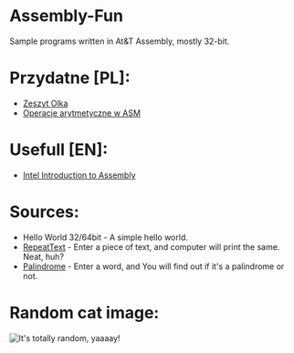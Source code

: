 # Assembly-Fun
Sample programs written in At&T Assembly, mostly 32-bit.

# Przydatne [PL]:
* [Zeszyt Olka](http://zeszyt.olo.ovh/category/architektura-komputerow-2-pwr/)
* [Operacje arytmetyczne w ASM](https://pl.m.wikibooks.org/wiki/Asembler_x86/Instrukcje/Arytmetyczne)

# Usefull [EN]:
* [Intel Introduction to Assembly](https://software.intel.com/en-us/articles/introduction-to-x64-assembly)

# Sources:
* Hello World 32/64bit - A simple hello world.
* [RepeatText](https://github.com/ikurek/Assembly-Fun/tree/master/RepeatText) - Enter a piece of text, and computer will print the same. Neat, huh?
* [Palindrome](https://github.com/ikurek/Assembly-Fun/tree/master/Palindrome) - Enter a word, and You will find out if it's a palindrome or not.

# Random cat image:
![It's totally random, yaaaay!](http://thecatapi.com/api/images/get?format=src)
